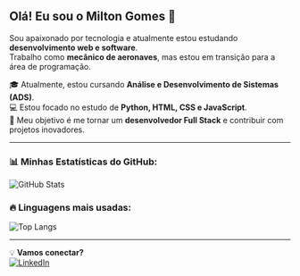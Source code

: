 ## Olá! Eu sou o Milton Gomes 👋

Sou apaixonado por tecnologia e atualmente estou estudando **desenvolvimento web e software**.  
Trabalho como **mecânico de aeronaves**, mas estou em transição para a área de programação.  

🎓 Atualmente, estou cursando **Análise e Desenvolvimento de Sistemas (ADS)**.  
💻 Estou focado no estudo de **Python, HTML, CSS e JavaScript**.  
🚀 Meu objetivo é me tornar um **desenvolvedor Full Stack** e contribuir com projetos inovadores.  

---

### 📊 Minhas Estatísticas do GitHub:
![GitHub Stats](https://github-readme-stats.vercel.app/api?username=1000tongomes&show_icons=true&theme=radical)

### 🔥 Linguagens mais usadas:
![Top Langs](https://github-readme-stats.vercel.app/api/top-langs/?username=1000tongomes&layout=compact&theme=radical)

---

💡 **Vamos conectar?**  
[![LinkedIn](https://img.shields.io/badge/-Milton_Gomes-blue?style=flat-square&logo=Linkedin&logoColor=white&link=https://www.linkedin.com/in/milton-gomes-8b6036175)](www.linkedin.com/in/milton-gomes-8b6036175)  


